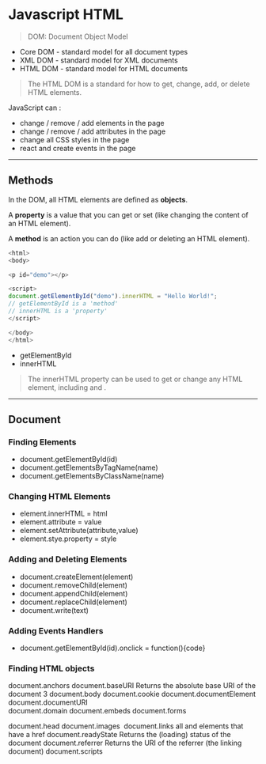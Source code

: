 # Javascript HTML

> DOM: Document Object Model

* Core DOM - standard model for all document types
* XML DOM - standard model for XML documents
* HTML DOM - standard model for HTML documents

> The HTML DOM is a standard for how to get, change, add, or delete HTML elements.

JavaScript can :

* change / remove / add elements in the page
* change / remove / add attributes in the page
* change all CSS styles in the page
* react and create events in the page

---

## Methods

In the DOM, all HTML elements are defined as **objects**.

A **property** is a value that you can get or set (like changing the content of an HTML element).

A **method** is an action you can do (like add or deleting an HTML element).

```javascript
<html>
<body>

<p id="demo"></p>

<script>
document.getElementById("demo").innerHTML = "Hello World!";
// getElementById is a 'method'
// innerHTML is a 'property'
</script>

</body>
</html>
```

* getElementById
* innerHTML

> The innerHTML property can be used to get or change any HTML element, including <html> and <body>.

---

## Document

### Finding Elements

* document.getElementById(id)
* document.getElementsByTagName(name)
* document.getElementsByClassName(name)

### Changing HTML Elements

* element.innerHTML = html
* element.attribute = value
* element.setAttribute(attribute,value)
* element.stye.property = style

### Adding and Deleting Elements

* document.createElement(element)	
* document.removeChild(element)	
* document.appendChild(element)	
* document.replaceChild(element)	
* document.write(text)	

### Adding Events Handlers

* document.getElementById(id).onclick = function(){code}

### Finding HTML objects

document.anchors	<a>
document.baseURI	Returns the absolute base URI of the document	3
document.body	<body>
document.cookie	
document.documentElement	<html>
document.documentURI	
document.domain	
document.embeds	<embed>
document.forms	<form>
document.head	<head>
document.images	<img>
document.links	all <area> and <a> elements that have a href
document.readyState	Returns the (loading) status of the document
document.referrer	Returns the URI of the referrer (the linking document)
document.scripts	<script>
document.title	<title>
document.URL

---

## Elements

```javascript
var myElement = document.getElementById("intro");

var allP = document.getElementsByTagName("p");

var allIntroClasses = document.getElementsByClassName("intro");
```

This example finds the element with id="main", and then finds all <p> elements inside "main":

```javascript
var x = document.getElementById("main");
var y = x.getElementsByTagName("p");
```

### By Query Selector

```javascript
// also querySelector
var x = document.querySelectorAll("p.intro");
```

---

## HTML

> Never use document.write() after the document is loaded. It will overwrite the document.

* innerHTML
* attribute

```javascript
document.getElementById("myImage").src = "landscape.jpg";
```

---

## CSS

```javascript
document.getElementById("p2").style.color = "blue";
```

```javascript
<h1 id="id1">My Heading 1</h1>

<button type="button" 
onclick="document.getElementById('id1').style.color = 'red'">
Click Me!</button>
```

```javascript
<p id="p1">
This is a text.
This is a text.
This is a text.
This is a text.
</p>

<input type="button" value="Hide text" onclick="document.getElementById('p1').style.visibility='hidden'">
<input type="button" value="Show text" onclick="document.getElementById('p1').style.visibility='visible'">
```

---

## Animations

```javascript
<!DOCTYPE html>
<html>
<style>
#container {
  width: 400px;
  height: 400px;
  position: relative;
  background: yellow;
}
#animate {
  width: 50px;
  height: 50px;
  position: absolute;
  background-color: red;
}
</style>
<body>

<p>
<button onclick="myMove()">Click Me</button>
</p> 

<div id ="container">
<div id ="animate"></div>
</div>

<script>
function myMove() {
  var elem = document.getElementById("animate");   
  var pos = 0;
  var id = setInterval(frame, 5);
  function frame() {
    if (pos == 350) {
      clearInterval(id);
    } else {
      pos++; 
      elem.style.top = pos + 'px'; 
      elem.style.left = pos + 'px'; 
    }
  }
}
</script>

</body>
</html>
```

---

## Events

```javascript
<!DOCTYPE html>
<html>
<body>

<h1 onclick="this.innerHTML = 'Ooops!'">Click on this text!</h1>

</body>
</html>
```

```javascript
<!DOCTYPE html>
<html>
<body>

<h1 onclick="changeText(this)">Click on this text!</h1>

<script>
function changeText(id) { 
    id.innerHTML = "Ooops!";
}
</script>

</body>
</html>
```

### Event attributes

e.g. 

* onclick
* onload
* onchange
* onmouseover
* onmouseout
* onmousedown
* onmouseup
* onfocus

```html
<button onclick="displayDate()">The time is?</button>
```

### Assign Events Using the HTML DOM

```javascript
document.getElementById("myBtn").onclick = displayDate;
```

### The onload and onunload Events

The onload and onunload events are triggered when the user **enters or leaves the page**.

The onload event can be used to check the visitor's browser type and browser version, and load the proper version of the web page based on the information.

The onload and onunload events can be used to deal with **cookies**.

```html
<body onload="checkCookies()">
```

```html
<!DOCTYPE html>
<html>
<body onload="checkCookies()">

<p id="demo"></p>

<script>
function checkCookies() {
    var text = "";
    if (navigator.cookieEnabled == true) {
        text = "Cookies are enabled.";
    } else {
        text = "Cookies are not enabled.";
    }
    document.getElementById("demo").innerHTML = text;
}
</script>

</body>
</html> 
```

### The onchange Event

```html
<input type="text" id="fname" onchange="upperCase()">
```

### The onmouseover and onmouseout Events

```html
<!DOCTYPE html>
<html>
<body>

<div onmouseover="mOver(this)" onmouseout="mOut(this)" 
style="background-color:#D94A38;width:120px;height:20px;padding:40px;">
Mouse Over Me</div>

<script>
function mOver(obj) {
    obj.innerHTML = "Thank You"
}

function mOut(obj) {
    obj.innerHTML = "Mouse Over Me"
}
</script>

</body>
</html> 
```

### The onmousedown, onmouseup and onclick Events

```html
<!DOCTYPE html>
<html>
<body>

<div onmousedown="mDown(this)" onmouseup="mUp(this)"
style="background-color:#D94A38;width:90px;height:20px;padding:40px;">
Click Me</div>

<script>
function mDown(obj) {
    obj.style.backgroundColor = "#1ec5e5";
    obj.innerHTML = "Release Me";
}

function mUp(obj) {
    obj.style.backgroundColor="#D94A38";
    obj.innerHTML="Thank You";
}
</script>

</body>
</html> 
```

[HTML DOM Event Object Reference](http://www.w3schools.com/jsref/dom_obj_event.asp)

---

## EventListener

You can add many event handlers to one element.

You can easily remove an event listener by using the removeEventListener() method.

### addEventListener() method

```javascript
document.getElementById("myBtn").addEventListener("click", displayDate);
```

The third parameter is a boolean value specifying whether to use event bubbling or event capturing. This parameter is optional.

```
element.addEventListener(event, function, useCapture);
```

```javascript
element.addEventListener("click", function(){ alert("Hello World!"); });
```

```javascript
element.addEventListener("click", myFunction);

function myFunction() {
    alert ("Hello World!");
}
```

### Add Many Event Handlers to the Same Element

```javascript
element.addEventListener("click", myFunction);
element.addEventListener("click", mySecondFunction);
element.addEventListener("mouseover", myFunction);
element.addEventListener("click", mySecondFunction);
element.addEventListener("mouseout", myThirdFunction);
```

### Add an Event Handler to the Window Object

The addEventListener() method allows you to add event listeners on any HTML DOM object such as HTML elements, the HTML document, the window object, or other objects that support events, like the xmlHttpRequest object.

```javascript
window.addEventListener("resize", function(){
    document.getElementById("demo").innerHTML = sometext;
});
```

### Passing Parameters

```html
<!DOCTYPE html>
<html>
<body>

<p>This example demonstrates how to pass parameter values when using the 
addEventListener() method.</p>

<p>Click the button to perform a calculation.</p>

<button id="myBtn">Try it</button>

<p id="demo"></p>

<script>
var p1 = 5;
var p2 = 7;

document.getElementById("myBtn").addEventListener("click", function() {
    myFunction(p1, p2);
});

function myFunction(a, b) {
    var result = a * b;
    document.getElementById("demo").innerHTML = result;
}
</script>

</body>
</html>
```

### Event Bubbling or Event capturing

#### Bubbling

In *bubbling* the inner most element's event is handled first and then the outer: the <p> element's click event is handled first, then the <div> element's click event.

#### Capturing

In *capturing* the outer most element's event is handled first and then the inner: the <div> element's click event will be handled first, then the <p> element's click event.

```
// With the addEventListener() method you can specify the propagation type by using the "useCapture" parameter
addEventListener(event, function, useCapture);
```

> The default value is false, which will use the bubbling propagation, when the value is set to true, the event uses the capturing propagation.

```javascript
document.getElementById("myP").addEventListener("click", myFunction, true);
document.getElementById("myDiv").addEventListener("click", myFunction, true);
```

### removeEventListner()

```javascript
element.removeEventListener("mousemove", myFunction);
```

[HTML DOM Event Object Reference](http://www.w3schools.com/jsref/dom_obj_event.asp)

---

## Navigation

### DOM Nodes

> According to the W3C HTML DOM standard, everything in an HTML document is a node

* entire document
* every HTML element
* text inside HTML elements
* every HTML attribute
* all comments

With the HTML DOM, all nodes in the node tree can be accessed by JavaScript.

New nodes can be created, and all nodes can be modified or deleted.

### Node Relationships

* root
* parent (only one)
* children
* siblings

### Navigating Between Nodes

* parentNode
* childNodes[nodenumber]
* firstChild
* lastChild
* nextSibling
* previousSibling

> A common error in DOM processing is to expect an element node to contain text.

```html
<title id="demo">DOM Tutorial</title>
```

The element node <title> (in the example above) does not contain text.

It contains a **text node** with the value "DOM Tutorial".

```javascript
// The value of the text node can be accessed by the node's innerHTML property.
var myTitle = document.getElementById("demo").innerHTML;

// Accessing the innerHTML property is the same as accessing the **nodeValue** of the first child:

var myTitle = document.getElementById("demo").firstChild.nodeValue;

// or

var myTitle = document.getElementById("demo").childNodes[0].nodeValue;
```

### DOM Root Nodes

* document.body (the body)
* document.documentElement (the full document)

### The nodeName property

* is read-only
* **tag** name for an element node
* of a text node is **#text**
* the document node is always **#document**

### The nodeValue property

* elment nodes is **undefined**
* text nodes is the text
* of attributes is the attribute

### nodeType property

* Element
* Attribute
* Text
* Comment
* Document

---

## Nodes

### Creating New HTML Elements (Nodes)

To add a new element to the HTML DOM, you must create the element (element node) first, and then append it to an existing element.

```javascript
var para = document.createElement("p");
var node = document.createTextNode("This is new.");
para.appendChild(node);

var element = document.getElementById("div1");
element.appendChild(para);
```

### insertBefore()

```javascript
var para = document.createElement("p");
var node = document.createTextNode("This is new.");
para.appendChild(node);

var element = document.getElementById("div1");
var child = document.getElementById("p1");
element.insertBefore(para,child);
```

### Removing Existing HTML Elements

> It would be nice to be able to remove an element without referring to the parent.
But sorry. The DOM needs to know both the element you want to remove, and its parent.

```javascript
var parent = document.getElementById("div1");
var child = document.getElementById("p1");
parent.removeChild(child);
```

**Use it that way**

```javascript
var child = document.getElementById("p1");
child.parentNode.removeChild(child);
```

### Replacing HTML Elements

To replace an element to the HTML DOM, use the replaceChild() method.

```javascript
var para = document.createElement("p");
var node = document.createTextNode("This is new.");
para.appendChild(node);

var parent = document.getElementById("div1");
var child = document.getElementById("p1");
parent.replaceChild(para, child);
```

---

## Nodelist

---